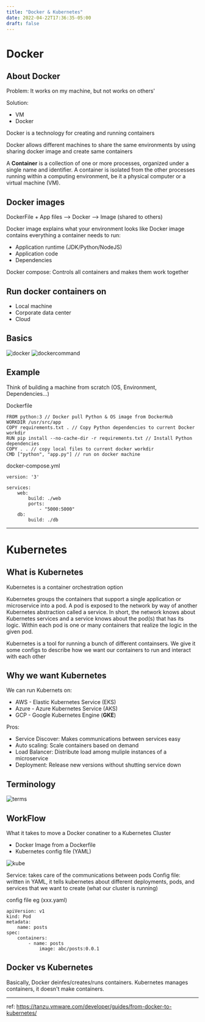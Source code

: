 ```yaml
---
title: "Docker & Kubernetes"
date: 2022-04-22T17:36:35-05:00
draft: false
---
```

# Docker

## About Docker

Problem: It works on my machine, but not works on others'

Solution:
- VM
- Docker

Docker is a technology for creating and running containers

Docker allows different machines to share the same environments by using sharing docker image and create same containers

A **Container** is a collection of one or more processes, organized under a single name and identifier. A container is isolated from the other processes running within a computing environment, be it a physical computer or a virtual machine (VM).

## Docker images
DockerFile + App files --> Docker --> Image (shared to others)

Docker image explains what your environment looks like
Docker image contains everything a container needs to run:
- Application runtime (JDK/Python/NodeJS)
- Application code
- Dependencies

Docker compose:
Controls all containers and makes them work together

## Run docker containers on
- Local machine
- Corporate data center
- Cloud

## Basics
![docker](/images/docker.jpg)
![dockercommand](/images/dockercommand.jpg)

## Example

Think of building a machine from scratch (OS, Environment, Dependencies...)

Dockerfile
```
FROM python:3 // Docker pull Python & OS image from DockerHub
WORKDIR /usr/src/app    
COPY requirements.txt . // Copy Python dependencies to current Docker workdir
RUN pip install --no-cache-dir -r requirements.txt // Install Python dependencies
COPY . . // copy local files to current docker workdir
CMD ["python", "app.py"] // run on docker machine

```

docker-compose.yml
```
version: '3'

services:
    web:
        build: ./web
        ports:
            - "5000:5000"
    db:
        build: ./db

```

---

# Kubernetes

## What is Kubernetes
Kubernetes is a container orchestration option

Kubernetes groups the containers that support a single application or microservice into a pod. A pod is exposed to the network by way of another Kubernetes abstraction called a service. In short, the network knows about Kubernetes services and a service knows about the pod(s) that has its logic. Within each pod is one or many containers that realize the logic in the given pod.

Kubernetes is a tool for running a bunch of different containsers.
We give it some configs to describe how we want our containers to  run and interact with each other

## Why we want Kubernetes


We can run Kubernets on:
- AWS - Elastic Kubernetes Service (EKS)
- Azure - Azure Kubernetes Service (AKS)
- GCP - Google Kubernetes Engine (**GKE**)

Pros:
- Service Discover: Makes communications between services easy
- Auto scaling: Scale containers based on demand
- Load Balancer: Distribute load among muliple instances of a microservice
- Deployment: Release new versions without shutting service down

## Terminology

![terms](/images/kubeterms.jpg)

## WorkFlow

What it takes to move a Docker conatiner to a Kubernetes Cluster
- Docker Image from a Dockerfile
- Kubernetes config file (YAML)

![kube](/images/kube.jpg)

Service: takes care of the communications between pods
Config file: written in YAML, it tells kubernetes about different deployments, pods, and services that we want to create (what our cluster is running)

config file eg (xxx.yaml)
```
apiVersion: v1
kind: Pod
metadata:
    name: posts
spec:
    containers:
        - name: posts
            image: abc/posts:0.0.1
```

## Docker vs Kubernetes

Basically, Docker deinfes/creates/runs containers. Kubernetes manages containers, it doesn't make containers.

---
ref: https://tanzu.vmware.com/developer/guides/from-docker-to-kubernetes/